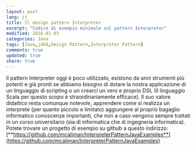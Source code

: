 ```yaml
---
layout: post
lang: it
title: Il design pattern Interpreter
excerpt: "Codice di esempio minimale sul pattern Interpreter"
modified: 2016-01-03
categories: Java
tags: [Java,jdk8,Design Pattern,Interpreter Pattern]
comments: true
updated: true
share: true
---
```


Il pattern Interpreter oggi è poco utilizzato, esistono da anni strumenti più potenti e già pronti 
se abbiamo bisogno di dotare la nostra applicazione di un linguaggio di scripting o un crearci un vero 
e proprio DSL (Il linguaggio Scala per questo scopo è straordinariamente efficace). 
Il suo valore didattico resta comunque notevole, apprendere come si realizza un interprete
(per quanto piccolo e limitato) aggiungere al proprio bagaglio informatico conoscenze importanti, 
che non a caso vengono sempre trattati in un corso universitario (sia di informatica che di ingegneria informatica).
Potete trovare un progetto di esempio su github a questo indirizzo:
[**https://github.com/mcaliman/InterpreterPatternJavaExamples**](https://github.com/mcaliman/InterpreterPatternJavaExamples)

